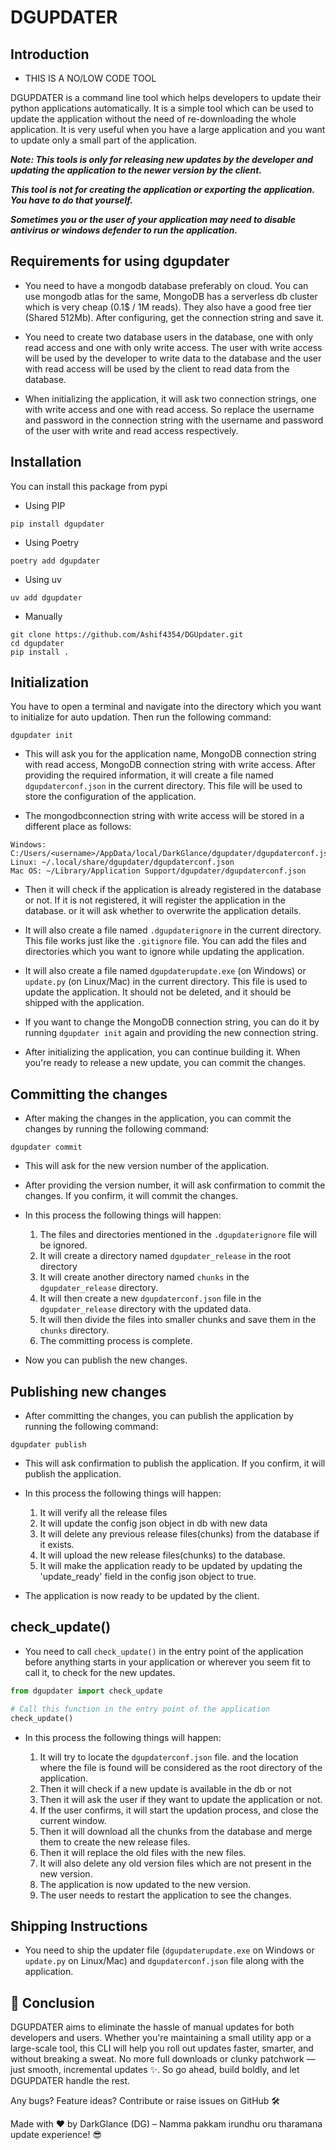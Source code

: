# DGUPDATER

## Introduction

* THIS IS A NO/LOW CODE TOOL

DGUPDATER is a command line tool which helps developers to update their python applications automatically. It is a simple tool which can be used to update the application without the need of re-downloading the whole application. It is very useful when you have a large application and you want to update only a small part of the application. 

***Note: This tools is only for releasing new updates by the developer and updating the application to the newer version by the client.***

***This tool is not for creating the application or exporting the application. You have to do that yourself.***

***Sometimes you or the user of your application may need to disable antivirus or windows defender to run the application.***

## Requirements for using dgupdater

*  You need to have a mongodb database preferably on cloud. You can use mongodb atlas for the same, MongoDB has a serverless db cluster which is very cheap (0.1$ / 1M reads). They also have a good free tier (Shared 512Mb). 
After configuring, get the connection string and save it.

* You need to create two database users in the database, one with only read access and one with only write access.
The user with write access will be used by the developer to write data to the database and the user with read access will be used by the client to read data from the database.

* When initializing the application, it will ask two connection strings, one with write access and one with read access.
 So replace the username and password in the connection string with the username and password of the user with write and read access respectively.

## Installation
You can install this package from pypi 

* Using PIP
```
pip install dgupdater
```

* Using Poetry
```
poetry add dgupdater
```

* Using uv 
```
uv add dgupdater
```

* Manually
```
git clone https://github.com/Ashif4354/DGUpdater.git
cd dgupdater
pip install .
```

## Initialization
You have to open a terminal and navigate into the directory which you want to initialize for auto updation. Then run the following command:

```
dgupdater init
```

* This will ask you for the application name, MongoDB connection string with read access, MongoDB connection string with write access. After providing the required information, it will create a file named `dgupdaterconf.json` in the current directory. This file will be used to store the configuration of the application.

* The mongodbconnection string with write access will be stored in a different place as follows:
```
Windows: C:/Users/<username>/AppData/local/DarkGlance/dgupdater/dgupdaterconf.json
Linux: ~/.local/share/dgupdater/dgupdaterconf.json
Mac OS: ~/Library/Application Support/dgupdater/dgupdaterconf.json
```

* Then it will check if the application is already registered in the database or not. If it is not registered, it will register the     application in the database. or it will ask whether to overwrite the application details.

* It will also create a file named `.dgupdaterignore` in the current directory.
This file works just like the `.gitignore` file. You can add the files and directories which you want to ignore while updating the application.

* It will also create a file named `dgupdaterupdate.exe` (on Windows) or `update.py` (on Linux/Mac) in the current directory. This file is used to update the application. It should not be deleted, and it should be shipped with the application.

* If you want to change the MongoDB connection string, you can do it by running `dgupdater init` again and providing the new connection string.

* After initializing the application, you can continue building it. When you're ready to release a new update, you can commit the changes.

## Committing the changes

* After making the changes in the application, you can commit the changes by running the following command:

```
dgupdater commit
```

* This will ask for the new version number of the application. 
* After providing the version number, it will ask confirmation to commit the changes. If you confirm, it will commit the changes.

* In this process the following things will happen:

    1. The files and directories mentioned in the `.dgupdaterignore` file will be ignored.
    2. It will create a directory named `dgupdater_release` in the root directory
    3. It will create another directory named `chunks` in the `dgupdater_release` directory.
    4. It will then create a new `dgupdaterconf.json` file in the `dgupdater_release` directory with the updated data.
    5. It will then divide the files into smaller chunks and save them in the `chunks` directory.
    6. The committing process is complete.

* Now you can publish the new changes.

## Publishing new changes

* After committing the changes, you can publish the application by running the following command:

```
dgupdater publish
```

* This will ask confirmation to publish the application. If you confirm, it will publish the application.
* In this process the following things will happen:

    1. It will verify all the release files
    2. It will update the config json object in db with new data
    3. It will delete any previous release files(chunks) from the database if it exists.
    4. It will upload the new release files(chunks) to the database.
    5. It will make the application ready to be updated by updating the 'update_ready' field in the config json object to true.

* The application is now ready to be updated by the client.

## check_update()

* You need to call `check_update()` in the entry point of the application before anything starts in your application or wherever you seem fit to call it, to check for the new updates.
```python
from dgupdater import check_update

# Call this function in the entry point of the application
check_update()
```
* In this process the following things will happen:

    1. It will try to locate the `dgupdaterconf.json` file. and the location where the file is found will be considered as the root directory of the application.
    2. Then it will check if a new update is available in the db or not
    3. Then it will ask the user if they want to update the application or not.
    4. If the user confirms, it will start the updation process, and close the current window.
    5. Then it will download all the chunks from the database and merge them to create the new release files.
    6. Then it will replace the old files with the new files.
    7. It will also delete any old version files which are not present in the new version.
    8. The application is now updated to the new version.
    9. The user needs to restart the application to see the changes.

## Shipping Instructions
* You need to ship the updater file (`dgupdaterupdate.exe` on Windows or `update.py` on Linux/Mac) and `dgupdaterconf.json` file along with the application.


## 🏁 Conclusion
DGUPDATER aims to eliminate the hassle of manual updates for both developers and users. Whether you're maintaining a small utility app or a large-scale tool, this CLI will help you roll out updates faster, smarter, and without breaking a sweat.
No more full downloads or clunky patchwork — just smooth, incremental updates ✨.
So go ahead, build boldly, and let DGUPDATER handle the rest.

Any bugs? Feature ideas?
Contribute or raise issues on GitHub 🛠️

Made with ❤️ by DarkGlance (DG) – Namma pakkam irundhu oru tharamana update experience! 😎

    

    
